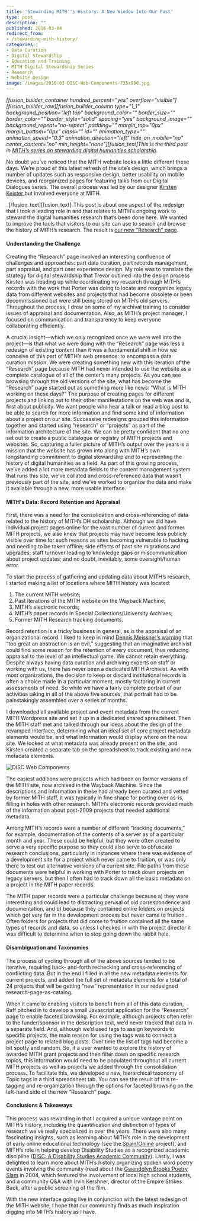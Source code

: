```yaml
---
title: 'Stewarding MITH''s History: A New Window Into Our Past'
type: post
description: ""
published: 2016-03-04
redirect_from: 
- /stewarding-mith-history/
categories:
- Data Curation
- Digital Stewardship
- Education and Training
- MITH Digital Stewardship Series
- Research
- Website Design
image: /images/2016-03-DISC-Web-Components-735x980.jpg
---
```

_\[fusion_builder_container hundred_percent="yes" overflow="visible"]\[fusion_builder_row]\[fusion_builder_column type="1_1" background_position="left top" background_color="" border_size="" border_color="" border_style="solid" spacing="yes" background_image="" background_repeat="no-repeat" padding="" margin_top="0px" margin_bottom="0px" class="" id="" animation_type="" animation_speed="0.3" animation_direction="left" hide_on_mobile="no" center_content="no" min_height="none"]\[fusion_text]This is the third post in [MITH’s series on stewarding digital humanities scholarship](http://mith.umd.edu/tag/mith-digital-stewardship-series/)._

No doubt you’ve noticed that the MITH website looks a little different these days. We’re proud of this latest refresh of the site’s design, which brings a number of updates such as responsive design, better usability on mobile devices, and reorganized pages for featuring talks from our Digital Dialogues series. The overall process was led by our designer [Kirsten Keister ](http://mith.umd.edu/people/person/kirsten-keister/)but involved everyone at MITH.

\_\[/fusion_text]\[fusion_text]\_This post is about one aspect of the redesign that I took a leading role in and that relates to MITH’s ongoing work to steward the digital humanities research that’s been done here. We wanted to improve the tools that visitors to our site can use to search and browse the history of MITH’s research. The result is [our new “Research” page](http://mith.umd.edu/research/).

#### Understanding the Challenge

Creating the “Research” page involved an interesting confluence of challenges and approaches: part data curation, part records management, part appraisal, and part user experience design. My role was to translate the strategy for digital stewardship that Trevor outlined into the design process Kirsten was heading up while coordinating my research through MITH’s records with the work that Porter was doing to locate and reorganize legacy data from different websites and projects that had become obsolete or been decommissioned but were still being stored on MITH’s old servers. Throughout the process, I drew on some of my archival training to consider issues of appraisal and documentation. Also, as MITH’s project manager, I focused on communication and transparency to keep everyone collaborating efficiently.

A crucial insight—which we only recognized once we were well into the project—is that what we were doing with the “Research” page was less a redesign of existing content than it was a fundamental shift in how we conceive of this part of MITH’s web presence: to encompass a data curation mission. We were creating something new with this iteration of the “Research” page because MITH had never intended to use the website as a complete catalogue of all of the center’s many projects. As you can see browsing through the old versions of the site, what has become the “Research” page started out as something more like news: “What is MITH working on these days?” The purpose of creating pages for different projects and linking out to their other manifestations on the web was and is, first about publicity. We want people who hear a talk or read a blog post to be able to search for more information and find some kind of information about a project on our site. Successive redesigns grouped this information together and started using “research” or “projects” as part of the information architecture of the site. We can be pretty confident that no one set out to create a public catalogue or registry of MITH projects and websites. So, capturing a fuller picture of MITH’s output over the years is a mission that the website has grown into along with MITH’s own longstanding commitment to digital stewardship and to representing the history of digital humanities as a field. As part of this growing process, we’ve added a lot more metadata fields to the content management system that runs this site, we’ve collated and cross-referenced data that wasn’t previously part of the site, and we’ve worked to organize the data and make it available through a new, more usable interface.

#### MITH's Data: Record Retention and Appraisal

First, there was a need for the consolidation and cross-referencing of data related to the history of MITH’s DH scholarship. Although we did have individual project pages online for the vast number of current and former MITH projects, we also knew that projects may have become less publicly visible over time for such reasons as sites becoming vulnerable to hacking and needing to be taken offline; side effects of past site migrations and upgrades; staff turnover leading to knowledge gaps or miscommunication about project updates; and no doubt, inevitably, some oversight/human error.

To start the process of gathering and updating data about MITH’s research, I started making a list of locations where MITH history was located:

1. The current MITH website;
2. Past iterations of the MITH website on the Wayback Machine;
3. MITH’s electronic records;
4. MITH’s paper records in Special Collections/University Archives;
5. Former MITH Research tracking documents.

Record retention is a tricky business in general, as is the appraisal of an organizational record. I liked to keep in mind [Dennis Meissner’s warning](http://www.archives.gov/research/alic/reference/archives-resources/appraisal-conclusions.html) that “too great an abstraction is an evil,” suggesting that an imaginative archivist could find some reason for the retention of every document, thus reducing appraisal to the level of an intellectual game. We cannot retain everything. Despite always having data curation and archiving experts on staff or working with us, there has never been a dedicated MITH Archivist. As with most organizations, the decision to keep or discard institutional records is often a choice made in a particular moment, mostly factoring in current assessments of need. So while we have a fairly complete portrait of our activities taking in all of the above five sources, that portrait had to be painstakingly assembled over a series of months.

I downloaded all available project and event metadata from the current MITH Wordpress site and set it up in a dedicated shared spreadsheet. Then the MITH staff met and talked through our ideas about the design of the revamped interface, determining what an ideal set of core project metadata elements would be, and what information would display where on the new site. We looked at what metadata was already present on the site, and Kirsten created a separate tab on the spreadsheet to track existing and new metadata elements.

![DISC Web Components](/images/2016-03-DISC-Web-Components-735x980.jpg)

The easiest additions were projects which had been on former versions of the MITH site, now archived in the Wayback Machine. Since the descriptions and information in these had already been curated and vetted by former MITH staff, it was typically in fine shape for porting over as-is, filling in holes with other research. MITH’s electronic records provided much of the information about post-2009 projects that needed additional metadata.

Among MITH’s records were a number of different “tracking documents,” for example, documentation of the contents of a server as of a particular month and year. These could be helpful, but they were often created to serve a very specific purpose so they could also serve to obfuscate research conclusions, particularly in instances where there was evidence of a development site for a project which never came to fruition, or was only there to test out alternative versions of a current site. File paths from these documents were helpful in working with Porter to track down projects on legacy servers, but then I often had to track down all the basic metadata on a project in the MITH paper records.

The MITH paper records were a particular challenge because a) they were interesting and could lead to distracting perusal of old correspondence and documentation, and b) because they contained entire folders on projects which got very far in the development process but never came to fruition.. Often folders for projects that did come to fruition contained all the same types of records and data, so unless I checked in with the project director it was difficult to determine when to stop going down the rabbit hole.

#### Disambiguation and Taxonomies

The process of cycling through all of the above sources tended to be iterative, requiring back- and-forth rechecking and cross-referencing of conflicting data. But in the end I filled in all the new metadata elements for current projects, and added the full set of metadata elements for a total of 24 projects that will be getting “new” representation in our redesigned research-page-as-catalog.

When it came to enabling visitors to benefit from all of this data curation, Raff pitched in to develop a small Javascript application for the “Research” page to enable faceted browsing. For example, although projects often refer to the funder/sponsor in the description text, we’d never tracked that data in a separate field. And, although we’d used tags to assign keywords to specific projects, the main reason for using the tags was to connect a project page to related blog posts. Over time the list of tags had become a bit spotty and random. So, if a user wanted to explore the history of awarded MITH grant projects and then filter down on specific research topics, this information would need to be populated throughout all current MITH projects as well as projects we added through the consolidation process. To facilitate this, we developed a new, hierarchical taxonomy of Topic tags in a third spreadsheet tab. You can see the result of this re-tagging and re-organization through the options for faceted browsing on the left-hand side of the new “Research” page.

#### Conclusions & Takeaways

This process was rewarding in that I acquired a unique vantage point on MITH’s history, including the quantification and distinction of types of research we’ve really specialized in over the years. There were also many fascinating insights, such as learning about MITH’s role in the development of early online educational technology (see the [Spain/Online](http://mith.umd.edu/research/spainonline/) project), and MITH’s role in helping develop Disability Studies as a recognized academic discipline ([DISC: A Disability Studies Academic Community](http://mith.umd.edu/research/disc-a-disabilities-studies-academic-community/)). Lastly, I was delighted to learn more about MITH’s history organizing spoken word poetry events involving the community (read about the [Gwendolyn Brooks Poetry Slam](http://mith.umd.edu/research/gwendolyn-brooks-poetry-slam/) in 2004, which featured the involvement of local high school students, and a community Q&A with Irvin Kershner, director of the Empire Strikes Back, after a public screening of the film.

With the new interface going live in conjunction with the latest redesign of the MITH website, I hope that our community finds as much inspiration digging into MITH’s history as I have.

